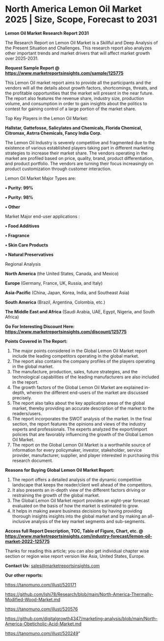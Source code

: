 # North America Lemon Oil Market 2025 | Size, Scope, Forecast to 2031

<strong>Lemon Oil Market Research Report 2031</strong>

The Research Report on Lemon Oil Market is a Skillful and Deep Analysis of the Present Situation and Challenges. This research report also analyzes other important trends and market drivers that will affect market growth over 2025-2031.

<strong>Request Sample Report @ <a href=https://www.marketreportsinsights.com/sample/125775>https://www.marketreportsinsights.com/sample/125775</a></strong>

This Lemon Oil market report aims to provide all the participants and the vendors will all the details about growth factors, shortcomings, threats, and the profitable opportunities that the market will present in the near future. The report also features the revenue share, industry size, production volume, and consumption in order to gain insights about the politics to contest for gaining control of a large portion of the market share.

Top Key Players in the Lemon Oil Market:

<strong>Hallstar, Gattefosse, Salicylates and Chemicals, Florida Chemical, Citromax, Astrra Chemicals, Fancy India Corp.</strong>

The Lemon Oil Industry is severely competitive and fragmented due to the existence of various established players taking part in different marketing strategies to increase their market share. The vendors operating in the market are profiled based on price, quality, brand, product differentiation, and product portfolio. The vendors are turning their focus increasingly on product customization through customer interaction.

Lemon Oil Market Major Types are:

<strong>• Purity: 99%

• Purity: 98%

• Other</strong>

Market Major end-user applications :

<strong>• Food Additives

• Fragrance

• Skin Care Products

• Natural Preservatives</strong>

Regional Analysis

</u><strong><b>North America</b></strong> (the United States, Canada, and Mexico)

<strong><b>Europe </b></strong>(Germany, France, UK, Russia, and Italy)

<strong><b>Asia-Pacific</b></strong> (China, Japan, Korea, India, and Southeast Asia)

<strong><b>South America</b></strong> (Brazil, Argentina, Colombia, etc.)

<strong><b>The Middle East and Africa</b></strong> (Saudi Arabia, UAE, Egypt, Nigeria, and South Africa)

<strong>Go For Interesting Discount Here: <a href=https://www.marketreportsinsights.com/discount/125775>https://www.marketreportsinsights.com/discount/125775</a></strong>

<strong>Points Covered in The Report:</strong>
<ol>
  <li>The major points considered in the Global Lemon Oil Market report include the leading competitors operating in the global market.</li>
  <li>The report also contains the company profiles of the players operating in the global market.</li>
  <li>The manufacture, production, sales, future strategies, and the technological capabilities of the leading manufacturers are also included in the report.</li>
  <li>The growth factors of the Global Lemon Oil Market are explained in-depth, wherein the different end-users of the market are discussed precisely.</li>
  <li>The report also talks about the key application areas of the global market, thereby providing an accurate description of the market to the readers/users.</li>
  <li>The report incorporates the SWOT analysis of the market. In the final section, the report features the opinions and views of the industry experts and professionals. The experts analyzed the export/import policies that are favorably influencing the growth of the Global Lemon Oil Market.</li>
  <li>The report on the Global Lemon Oil Market is a worthwhile source of information for every policymaker, investor, stakeholder, service provider, manufacturer, supplier, and player interested in purchasing this research document.</li>
</ol>
<strong>Reasons for Buying Global Lemon Oil Market Report:</strong>

<ol>
  <li>The report offers a detailed analysis of the dynamic competitive landscape that keeps the reader/client well ahead of the competitors.</li>
  <li>It also presents an in-depth view of the different factors driving or restraining the growth of the global market.</li>
  <li>The Global Lemon Oil Market report provides an eight-year forecast evaluated on the basis of how the market is estimated to grow.</li>
  <li>It helps in making aware business decisions by having providing thorough insights insights into the global market and by making an all-inclusive analysis of the key market segments and sub-segments.</li>
</ol>
<strong>Access full Report Description, TOC, Table of Figure, Chart, etc. @ <a href=https://www.marketreportsinsights.com/industry-forecast/lemon-oil-market-2022-125775>https://www.marketreportsinsights.com/industry-forecast/lemon-oil-market-2022-125775</a></strong>


Thanks for reading this article; you can also get individual chapter wise section or region wise report version like Asia, United States, Europe.

<strong>Contact Us:</strong>
sales@marketreportsinsights.com

<strong>Our other reports:</strong>

<a href=https://tanomuno.com/illust/520171>https://tanomuno.com/illust/520171</a>

<a href=https://github.com/Ishi78/Research/blob/main/North-America-Thermally-Modified-Wood-Market.md>https://github.com/Ishi78/Research/blob/main/North-America-Thermally-Modified-Wood-Market.md</a>

<a href=https://tanomuno.com/illust/520576>https://tanomuno.com/illust/520576</a>

<a href=https://github.com/digitalgrowth4347/marketing-analysis/blob/main/North-America-Obeticholic-Acid-Market.md>https://github.com/digitalgrowth4347/marketing-analysis/blob/main/North-America-Obeticholic-Acid-Market.md</a>

<a href=https://tanomuno.com/illust/520249>https://tanomuno.com/illust/520249</a>"
